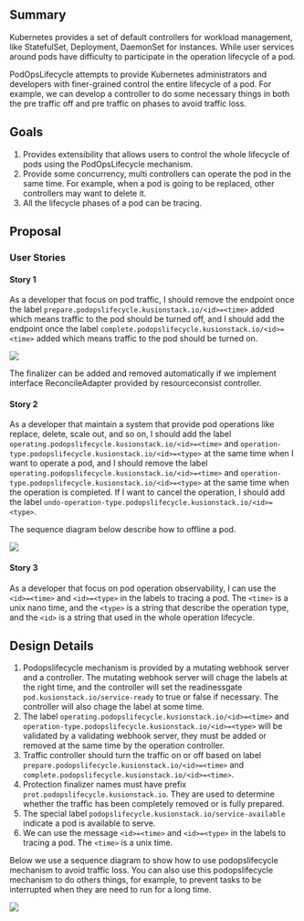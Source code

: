 ## Summary

Kubernetes provides a set of default controllers for workload management, like StatefulSet, Deployment, DaemonSet for instances. While user services around pods have difficulty to participate in the operation lifecycle of a pod.

PodOpsLifecycle attempts to provide Kubernetes administrators and developers with finer-grained control the entire lifecycle of a pod. For example, we can develop a controller to do some necessary things in both the pre traffic off and pre traffic on phases to avoid traffic loss.

## Goals

1. Provides extensibility that allows users to control the whole lifecycle of pods using the PodOpsLifecycle mechanism.
2. Provide some concurrency, multi controllers can operate the pod in the same time. For example, when a pod is going to be replaced, other controllers may want to delete it.
3. All the lifecycle phases of a pod can be tracing.

## Proposal

### User Stories

#### Story 1

As a developer that focus on pod traffic, I should remove the endpoint once the label `prepare.podopslifecycle.kusionstack.io/<id>=<time>` added which means traffic to the pod should be turned off, and I should add the endpoint once the label `complete.podopslifecycle.kusionstack.io/<id>=<time>` added which means traffic to the pod should be turned on.

![](https://mermaid.ink/svg/pako:eNqtUkFOAzEM_IqVc1nuq7ISUo9FQnBDe3ETh0ZN4pD1FpWqf8dboJxKJSCnZDIZe5zZG8uOTGsGehkpW1oEfK6Y-twLWuEKC9pS5EJ1ggpWCTYUzAL37PoMuk4MuOq6CW5hGQYBzA5eUewayhdVL4-k05P2CNlKKHRe7tY58CFjDG8Kl8rSqCSXIQZPdmcjNZtxCJwHbXrTBL6Wit4He7bqElcUVYnUEV0SmwfX3cwlJOoAnfuh0YfEWwJZE1B2hYOOyVdOEBkdrDCiTrjOJkKGSifyr7w1F8xZTiWS_KO7P3yDmZlENWFwmrX9VKE36jxRb1rdOvI4RulNnw9KxVH4cZetaaWONDNjcZqPz2ia1mMcFNUUPjF_n8kFDezdR56PsT68A3W7A2Y)

The finalizer can be added and removed automatically if we implement interface ReconcileAdapter provided by resourceconsist controller.

#### Story 2

As a developer that maintain a system that provide pod operations like replace, delete, scale out, and so on, I should add the label `operating.podopslifecycle.kusionstack.io/<id>=<time>` and `operation-type.podopslifecycle.kusionstack.io/<id>=<type>` at the same time when I want to operate a pod, and I should remove the label `operating.podopslifecycle.kusionstack.io/<id>=<time>` and `operation-type.podopslifecycle.kusionstack.io/<id>=<type>` at the same time when the operation is completed. If I want to cancel the operation, I should add the label `undo-operation-type.podopslifecycle.kusionstack.io/<id>=<type>`.

The sequence diagram below describe how to offline a pod.

![](https://mermaid.ink/svg/pako:eNqtUk1LAzEU_CuPnNvtfakLQo-KojfJ5TV524bmy-RtZSn97yZbqSJWPTSnZBhmJsMchAqaRCsyvQ7kFa0MbhI66SWj4pBgRXuyIVKqUMTERpmInuExaOmhnDMD5l1X4RbuTGZAr-ENWW0v0m61BotrslBxZOM3TQw6xGxNT2pUlprdkE3wuaTZNSYslkZ3N0s2jroZLNdp0VUb_C4U_JzHSP9UK8wOkIG3BBkdQdVvTrFL0CnwOX753RenvyxqNLpc1EPfW-Npco6_FPpELuzpOmWlH7Su0ZeYCUfJodFlT4f6FSkKw5EUbblq6nGwLIX0x0LFgcPz6JVoOQ00E0PUpc2P-Ym2R5sLWpb2EsLnm7Qpo7w_bXaa7vEdMZH5Yg)

#### Story 3

As a developer that focus on pod operation observability, I can use the `<id>=<time>` and `<id>=<type>` in the labels to tracing a pod. The `<time>` is a unix nano time, and the `<type>` is a string that describe the operation type, and the `<id>` is a string that used in the whole operation lifecycle.

## Design Details

1. Podopslifecycle mechanism is provided by a mutating webhook server and a controller. The mutating webhook server will chage the labels at the right time, and the controller will set the readinessgate `pod.kusionstack.io/service-ready` to true or false if necessary. The controller will also chage the label at some time.
2. The label `operating.podopslifecycle.kusionstack.io/<id>=<time>` and `operation-type.podopslifecycle.kusionstack.io/<id>=<type>` will be validated by a validating webhook server, they must be added or removed at the same time by the operation controller.
3. Traffic controller should turn the traffic on or off based on label `prepare.podopslifecycle.kusionstack.io/<id>=<time>` and `complete.podopslifecycle.kusionstack.io/<id>=<time>`.
4. Protection finalizer names must have prefix `prot.podopslifecycle.kusionstack.io`. They are used to determine whether the traffic has been completely removed or is fully prepared.
5. The special label `podopslifecycle.kusionstack.io/service-available` indicate a pod is available to serve.
6. We can use the message `<id>=<time>` and `<id>=<type>` in the labels to tracing a pod. The `<time>` is a unix time.

Below we use a sequence diagram to show how to use podopslifecycle mechanism to avoid traffic loss. You can also use this podopslifecycle mechanism to do others things, for example, to prevent tasks to be interrupted when they are need to run for a long time.

![](https://mermaid.ink/svg/pako:eNrNWNuO2zYQ_RVCL20B2cl6N2hqbAwE7csCRbdoCgQI_BCaHNnEUqRKUrtwF_sH-aT8U34hQ1EXy1JsS94AebIu5PDMmTMX-TFimkM0jyz8l4Ni8Iega0PTpVo6mjut8nQFxt9l1DjBREaVI7cZGOqEVuR3rZzRUnbX_K15z6PbzP4pEmBbJqHn9b-GKiu85X_y7gJ8mySCtQ_FNQaYI2a9oj9fXF3Fs8vXsf99Ob36xb9duj64ZLJY-BPn5C3nRIcVaj3NNNeZlRXG6V1ucaN1lN1NhX5xLfjizbUTKSxicr0yLxa02a7VxG0zONEGrlwQ6ojbALE0BeKtTgPiv7QDYsR644hOAsz3QBhVJLcw7DjiNFlDOMYv9wbRjuDlUXtBaXh5vwE1ihiClAD_8vlTzU9mYMI2gCtPt9LAa4uiAXiLch1lug2wIodpY8BmWnF0N1C1ohYwuqp4L3gZcYEESkkMgrHkQbgNbsVNHmAV1oxa-w0KgI_QmOKkrTO8SIX1245aKxC1Se3Iq03xfCfB8T0XSQIGMAG9KVvIcIXMg0m0SZEgdJ_lxq-Q29pnhPywASTOEOEO7wkkNnngqQ9MW8LBeVcVblltvfrNT7bhwZspE7pwDRTfLwmzV6_i2WwWX_x6uVMSDqv-9GAFKZVhcn5vGWysWzAi0NJqYlGQBijKEKxdUwwV2tnfi0TcCwYTv3BLqCUJ7q3KR7dQdh08AWDlXOEXR2Aao6OAISxqtvgYE8VWATeQ6nvoyaREKCrF_4ihuJLbQ5G6-G0Wz16eHimfiJlBObNCDvVZlmwoolkBrgnI6mysoxRUBMNrEpUuXBxrLTsl9DSuK4xItiey0bkUd5ixkEnKPKdoK8bUkODKu920Kxwsw3FOY_NabJsZ3uBKxgC1eZiymrObpNRQ_e7B937sYlhDGMg2MZXfWGLsRucy1MlccT05G3Ol0FbAj8txB9-wtinpyneUw8ItAzKm7e00k30rY5tSRx4j-1IvtKJC1ft7EOxn8hmdlWsFZyvm2Nw2_JBjw9tuXnWU2ZbmeTnR7XNV6IsOj9JFKHt9HFEWy2-S_bzAM_p6fqP8kOqN9J9LZ63UfoZpoRhB284NUmG76jfzg7buOwzMofWPsd0N_-lTc0sEA4fmGusgVr81YPR_HZ4W3JFQut9CTKcZ9u0feDgcgbClD-9lQVnPXDZ9rqGumzitGjGktnWbz3ndoKeZjcm5Q2bO7NcjIhyyuJzODOa1JUqHuh_S2X8e-8h_PGKz0ia9p6KYeD5W6RrFUYplnQoezaPHpSJkGeFhKSyjOV5ySGiOg1i0VE-41P879W6rWDR3Joc4yjOOYS__vqoeZlR90BpviwR4-gr5Y_s5)
